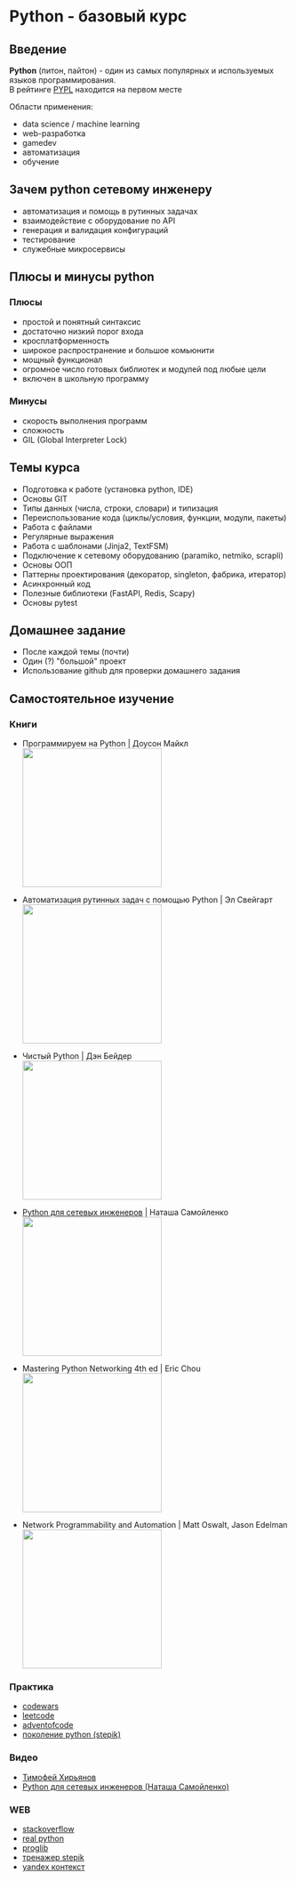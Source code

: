 # Python - базовый курс

## Введение

**Python** (питон, пайтон) - один из самых популярных и используемых языков программирования.  
В рейтинге [PYPL](https://pypl.github.io/PYPL.html) находится на первом месте

Области применения:

- data science / machine learning
- web-разработка
- gamedev
- автоматизация
- обучение

## Зачем python сетевому инженеру

- автоматизация и помощь в рутинных задачах
- взаимодействие с оборудование по API
- генерация и валидация конфигураций
- тестирование
- служебные микросервисы

## Плюсы и минусы python

### Плюсы

- простой и понятный синтаксис
- достаточно низкий порог входа
- кросплатформенность
- широкое распространение и большое комьюнити
- мощный функционал
- огромное число готовых библиотек и модулей под любые цели
- включен в школьную программу

### Минусы

- скорость выполнения программ
- сложность
- GIL (Global Interpreter Lock)

## Темы курса

- Подготовка к работе (установка python, IDE)
- Основы GIT
- Типы данных (числа, строки, словари) и типизация
- Переиспользование кода (циклы/условия, функции, модули, пакеты)
- Работа с файлами
- Регулярные выражения
- Работа с шаблонами (Jinja2, TextFSM)
- Подключение к сетевому оборудованию (paramiko, netmiko, scrapli)
- Основы ООП
- Паттерны проектирования (декоратор, singleton, фабрика, итератор)
- Асинхронный код
- Полезные библиотеки (FastAPI, Redis, Scapy)
- Основы pytest

## Домашнее задание

- После каждой темы (почти)
- Один (?) "большой" проект
- Использование github для проверки домашнего задания

## Самостоятельное изучение

### Книги

- Программируем на Python | Доусон Майкл  
    <img src="covers/book1.webp" width="250" alt="">  

- Автоматизация рутинных задач с помощью Python | Эл Свейгарт  
    <img src="covers/book2.webp" width="250" alt="">  

- Чистый Python | Дэн Бейдер  
    <img src="covers/book3.webp" width="250" alt="">  

- [Python для сетевых инженеров](https://pyneng.readthedocs.io/ru/latest/) | Наташа Самойленко  
    <img src="covers/book4.jpeg" width="250" alt="">  

- Mastering Python Networking 4th ed | Eric Chou  
    <img src="covers/book5.jpg" width="250" alt="">  

- Network Programmability and Automation | Matt Oswalt, Jason Edelman  
    <img src="covers/book6.jpg" width="250" alt="">  

### Практика

- [codewars](https://www.codewars.com/)
- [leetcode](https://leetcode.com)
- [adventofcode](https://adventofcode.com)
- [поколение python (stepik)](https://stepik.org/course/58852/)

### Видео

- [Тимофей Хирьянов](https://www.youtube.com/@tkhirianov)
- [Python для сетевых инженеров (Наташа Самойленко)](https://www.youtube.com/playlist?list=PLah0HUih_ZRljCWNZp2N-YBVkgxiJZWEY)

### WEB

- [stackoverflow](https://stackoverflow.com)
- [real python](https://realpython.com)
- [proglib](https://proglib.io/)
- [тренажер stepik](https://stepik.org/course/431/info)
- [yandex контекст](https://contest.yandex.ru)
